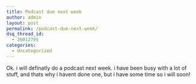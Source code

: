 ```yaml
---
title: Podcast due next week
author: admin
layout: post
permalink: /podcast-due-next-week/
dsq_thread_id:
  - 26012795
categories:
  - Uncategorized
---
```

Ok. i will definatly do a podcast next week. i have been busy with a lot of stuff, and thats why i havent done one, but i have some time so i will soon!